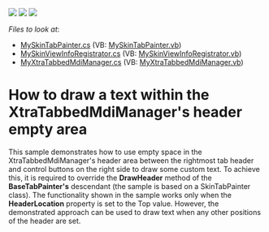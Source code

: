 <!-- default badges list -->
![](https://img.shields.io/endpoint?url=https://codecentral.devexpress.com/api/v1/VersionRange/128616760/13.1.4%2B)
[![](https://img.shields.io/badge/Open_in_DevExpress_Support_Center-FF7200?style=flat-square&logo=DevExpress&logoColor=white)](https://supportcenter.devexpress.com/ticket/details/E2566)
[![](https://img.shields.io/badge/📖_How_to_use_DevExpress_Examples-e9f6fc?style=flat-square)](https://docs.devexpress.com/GeneralInformation/403183)
<!-- default badges end -->
<!-- default file list -->
*Files to look at*:

* [MySkinTabPainter.cs](./CS/WindowsFormsApplication7/MySkinTabPainter.cs) (VB: [MySkinTabPainter.vb](./VB/WindowsFormsApplication7/MySkinTabPainter.vb))
* [MySkinViewInfoRegistrator.cs](./CS/WindowsFormsApplication7/MySkinViewInfoRegistrator.cs) (VB: [MySkinViewInfoRegistrator.vb](./VB/WindowsFormsApplication7/MySkinViewInfoRegistrator.vb))
* [MyXtraTabbedMdiManager.cs](./CS/WindowsFormsApplication7/MyXtraTabbedMdiManager.cs) (VB: [MyXtraTabbedMdiManager.vb](./VB/WindowsFormsApplication7/MyXtraTabbedMdiManager.vb))
<!-- default file list end -->
# How to draw a text within the XtraTabbedMdiManager's header empty area


<p>This sample demonstrates how to use empty space in the XtraTabbedMdiManager's header area between the rightmost tab header and control buttons on the right side to draw some custom text. To achieve this, it is required to override the <strong>DrawHeader</strong> method of the <strong>BaseTabPainter's</strong> descendant (the sample is based on a SkinTabPainter class). The functionality shown in the sample works only when the <strong>HeaderLocation</strong> property is set to the Top value. However, the demonstrated approach can be used to draw text when any other positions of the header are set.</p>

<br/>



